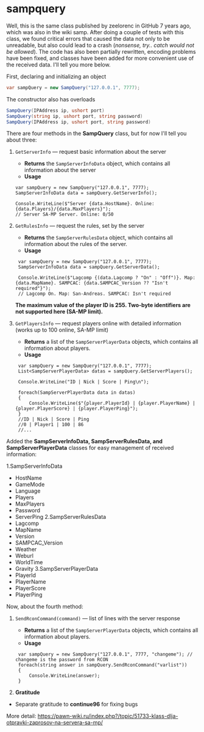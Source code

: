 # sampquery
Well, this is the same class published by zeelorenc in GitHub 7 years ago, which was also in the wiki samp. After doing a couple of tests with this class, we found critical errors that caused the data not only to be unreadable, but also could lead to a crash (*nonsense, try.. catch would not be allowed*). The code has also been partially rewritten, encoding problems have been fixed, and classes have been added for more convenient use of the received data. I'll tell you more below.

First, declaring and initializing an object

```csharp
var sampQuery = new SampQuery("127.0.0.1", 7777);
```
The constructor also has overloads

```csharp
SampQuery(IPAddress ip, ushort port)
SampQuery(string ip, ushort port, string password)
SampQuery(IPAddress ip, ushort port, string password)
```

There are four methods in the **SampQuery** class, but for now I'll tell you about three:

1. `GetServerInfo` — request basic information about the server
   - **Returns** the `SampServerInfoData` object, which contains all information about the server
   - **Usage**
   ```
   var sampQuery = new SampQuery("127.0.0.1", 7777);
   SampServerInfoData data = sampQuery.GetServerInfo();

   Console.WriteLine($"Server {data.HostName}. Online: {data.Players}/{data.MaxPlayers}");
   // Server SA-MP Server. Online: 0/50
   ```
   
2. `GetRulesInfo` — request the rules, set by the server
   - **Returns** the `SampServerRulesData` object, which contains all information about the rules of the server.
   - **Usage**
   ```
    var sampQuery = new SampQuery("127.0.0.1", 7777);
    SampServerInfoData data = sampQuery.GetServerData();

    Console.WriteLine($"Lagcomp {(data.Lagcomp ? "On" : "Off")}. Map: {data.MapName}. SAMPCAC: {data.SAMPCAC_Version ?? "Isn't required"}");
    // Lagcomp On. Map: San-Andreas. SAMPCAC: Isn't required
   ```
   **The maximum value of the player ID is 255. Two-byte identifiers are not supported here (SA-MP limit).**
   
3. `GetPlayersInfo` — request players online with detailed information (works up to 100 online, SA-MP limit)
   - **Returns** a list of the `SampServerPlayerData` objects, which contains all information about players.
   - **Usage**
   ```
    var sampQuery = new SampQuery("127.0.0.1", 7777);
    List<SampServerPlayerData> datas = sampQuery.GetServerPlayers();
    
    Console.WriteLine("ID | Nick | Score | Ping\n");
    
    foreach(SampServerPlayerData data in datas)
    {
        Console.WriteLine($"{player.PlayerId} | {player.PlayerName} | {player.PlayerScore} | {player.PlayerPing}");
    }
    //ID | Nick | Score | Ping
    //0 | Player1 | 100 | 86
    //...
   ```
Added the **SampServerInfoData, SampServerRulesData, and SampServerPlayerData** classes for easy management of received information:
   
1.SampServerInfoData
  - HostName
  - GameMode
  - Language
  - Players
  - MaxPlayers
  - Password
  - ServerPing
2.SampServerRulesData
  - Lagcomp
  - MapName
  - Version
  - SAMPCAC_Version
  - Weather
  - Weburl
  - WorldTime
  - Gravity
3.SampServerPlayerData
  - PlayerId
  - PlayerName
  - PlayerScore
  - PlayerPing
  
Now, about the fourth method:

1. `SendRconCommand(command)` — list of lines with the server response
   - **Returns** a list of the `SampServerPlayerData` objects, which contains all information about players.
   - **Usage**
   ```
    var sampQuery = new SampQuery("127.0.0.1", 7777, "changeme"); // changeme is the password from RCON
    foreach(string answer in sampQuery.SendRconCommand("varlist"))
    {
        Console.WriteLine(answer);
    }
   ```

2. **Gratitude**
  - Separate gratitude to **continue96** for fixing bugs 
  
More detail: https://pawn-wiki.ru/index.php?/topic/51733-klass-dlja-otpravki-zaprosov-na-servera-sa-mp/
